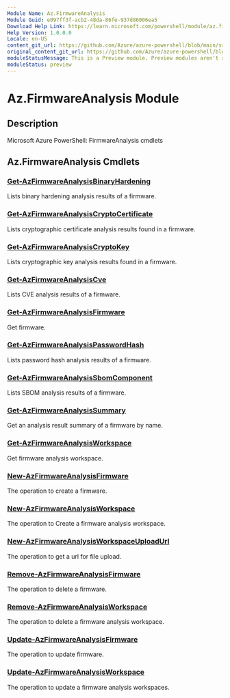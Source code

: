 ```yaml
---
Module Name: Az.FirmwareAnalysis
Module Guid: e097ff3f-acb2-48da-86fe-937d86006ea5
Download Help Link: https://learn.microsoft.com/powershell/module/az.firmwareanalysis
Help Version: 1.0.0.0
Locale: en-US
content_git_url: https://github.com/Azure/azure-powershell/blob/main/src/FirmwareAnalysis/FirmwareAnalysis/help/Az.FirmwareAnalysis.md
original_content_git_url: https://github.com/Azure/azure-powershell/blob/main/src/FirmwareAnalysis/FirmwareAnalysis/help/Az.FirmwareAnalysis.md
moduleStatusMessage: This is a Preview module. Preview modules aren't recommended for use in production environments. For more information, see https://aka.ms/azps-refstatus.
moduleStatus: preview
---
```


# Az.FirmwareAnalysis Module
## Description
Microsoft Azure PowerShell: FirmwareAnalysis cmdlets

## Az.FirmwareAnalysis Cmdlets
### [Get-AzFirmwareAnalysisBinaryHardening](Get-AzFirmwareAnalysisBinaryHardening.md)
Lists binary hardening analysis results of a firmware.

### [Get-AzFirmwareAnalysisCryptoCertificate](Get-AzFirmwareAnalysisCryptoCertificate.md)
Lists cryptographic certificate analysis results found in a firmware.

### [Get-AzFirmwareAnalysisCryptoKey](Get-AzFirmwareAnalysisCryptoKey.md)
Lists cryptographic key analysis results found in a firmware.

### [Get-AzFirmwareAnalysisCve](Get-AzFirmwareAnalysisCve.md)
Lists CVE analysis results of a firmware.

### [Get-AzFirmwareAnalysisFirmware](Get-AzFirmwareAnalysisFirmware.md)
Get firmware.

### [Get-AzFirmwareAnalysisPasswordHash](Get-AzFirmwareAnalysisPasswordHash.md)
Lists password hash analysis results of a firmware.

### [Get-AzFirmwareAnalysisSbomComponent](Get-AzFirmwareAnalysisSbomComponent.md)
Lists SBOM analysis results of a firmware.

### [Get-AzFirmwareAnalysisSummary](Get-AzFirmwareAnalysisSummary.md)
Get an analysis result summary of a firmware by name.

### [Get-AzFirmwareAnalysisWorkspace](Get-AzFirmwareAnalysisWorkspace.md)
Get firmware analysis workspace.

### [New-AzFirmwareAnalysisFirmware](New-AzFirmwareAnalysisFirmware.md)
The operation to create a firmware.

### [New-AzFirmwareAnalysisWorkspace](New-AzFirmwareAnalysisWorkspace.md)
The operation to Create a firmware analysis workspace.

### [New-AzFirmwareAnalysisWorkspaceUploadUrl](New-AzFirmwareAnalysisWorkspaceUploadUrl.md)
The operation to get a url for file upload.

### [Remove-AzFirmwareAnalysisFirmware](Remove-AzFirmwareAnalysisFirmware.md)
The operation to delete a firmware.

### [Remove-AzFirmwareAnalysisWorkspace](Remove-AzFirmwareAnalysisWorkspace.md)
The operation to delete a firmware analysis workspace.

### [Update-AzFirmwareAnalysisFirmware](Update-AzFirmwareAnalysisFirmware.md)
The operation to update firmware.

### [Update-AzFirmwareAnalysisWorkspace](Update-AzFirmwareAnalysisWorkspace.md)
The operation to update a firmware analysis workspaces.

